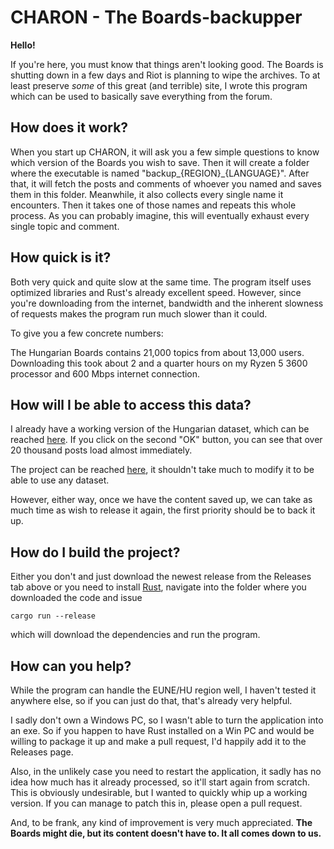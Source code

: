 # CHARON - The Boards-backupper

**Hello!**

If you're here, you must know that things aren't looking good. The Boards is
shutting down in a few days and Riot is planning to wipe the archives. To at
least preserve *some* of this great (and terrible) site, I wrote this program
which can be used to basically save everything from the forum.

## How does it work?

When you start up CHARON, it will ask you a few simple questions to know which
version of the Boards you wish to save. Then it will create a folder where the
executable is named "backup_{REGION}_{LANGUAGE}". After that, it will fetch the
posts and comments of whoever you named and saves them in this folder.
Meanwhile, it also collects every single name it encounters. Then it takes one
of those names and repeats this whole process. As you can probably imagine,
this will eventually exhaust every single topic and comment.

## How quick is it?

Both very quick and quite slow at the same time. The program itself uses
optimized libraries and Rust's already excellent speed. However, since you're
downloading from the internet, bandwidth and the inherent slowness of requests
makes the program run much slower than it could.

To give you a few concrete numbers:

The Hungarian Boards contains 21,000 topics from about 13,000 users.
Downloading this took about 2 and a quarter hours on my Ryzen 5 3600 processor
and 600 Mbps internet connection.

## How will I be able to access this data?

I already have a working version of the Hungarian dataset, which can be reached
[here](https://lolarchivum.github.io). If you click on the second "OK" button,
you can see that over 20 thousand posts load almost immediately.

The project can be reached
[here](https://github.com/lolarchivum/lolarchivum.github.io/), it shouldn't
take much to modify it to be able to use any dataset.

However, either way, once we have the content saved up, we can take as much
time as wish to release it again, the first priority should be to back it up.

## How do I build the project?

Either you don't and just download the newest release from the Releases tab
above or you need to install [Rust](https://www.rust-lang.org/), navigate into
the folder where you downloaded the code and issue

`cargo run --release`

which will download the dependencies and run the program.

## How can you help?

While the program can handle the EUNE/HU region well, I haven't tested it
anywhere else, so if you can just do that, that's already very helpful.

I sadly don't own a Windows PC, so I wasn't able to turn the application into
an exe. So if you happen to have Rust installed on a Win PC and would be
willing to package it up and make a pull request, I'd happily add it to the
Releases page.

Also, in the unlikely case you need to restart the application, it sadly has no
idea how much has it already processed, so it'll start again from scratch. This
is obviously undesirable, but I wanted to quickly whip up a working version. If
you can manage to patch this in, please open a pull request.

And, to be frank, any kind of improvement is very much appreciated. **The Boards
might die, but its content doesn't have to. It all comes down to us.**
